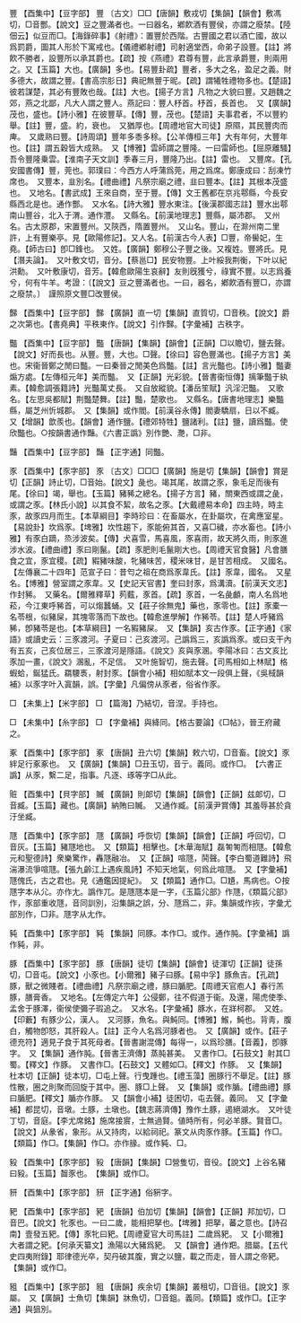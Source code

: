 <!-- { "loadSidebar": true } -->
豐	【酉集中】【豆字部】	豐	〔古文〕□□【唐韻】敷戎切【集韻】【韻會】敷馮切，□音酆。【說文】豆之豐滿者也。一曰器名，鄕飮酒有豐侯，亦謂之廢禁。【陸佃云】似豆而□。【海錄碎事】《射禮》：置豐於西階。古豐國之君以酒亡國，故以爲罰爵，圖其人形於下寓戒也。【儀禮鄕射禮】司射適堂西，命弟子設豐。【註】將飮不勝者，設豐所以承其爵也。【疏】按《燕禮》君尊有豐，此言承爵豐，則兩用之。又【玉篇】大也。【廣韻】多也。【易豐卦疏】豐者，多大之名，盈足之義。財多德大，故謂之豐。【書高宗肜日】典祀無豐于昵。【疏】謂犧牲禮物多也。【楚語】彼若謀楚，其必有豐敗也哉。【註】大也。【揚子方言】凡物之大貌曰豐。又趙魏之郊，燕之北鄙，凡大人謂之豐人。燕記曰：豐人杼首。杼首，長首也。　又【廣韻】茂也，盛也。【詩小雅】在彼豐草。【傳】豐，茂也。【楚語】夫事君者，不以豐約舉。【註】豐，盛。約，衰也。　又猶厚也。【周禮地官大司徒】原隰，其民豐肉而庳。　又歲熟曰豐。【詩周頌】豐年多黍多稌。【公羊傳桓三年】大有年何，大豐年也。【註】謂五穀皆大成熟。　又【博雅】雲師謂之豐隆。一曰雷師也。【屈原離騷】吾令豐隆乗雲。【淮南子天文訓】季春三月，豐隆乃出。【註】雷也。　又豐席。【孔安國書傳】豐，莞也。郭璞曰：今西方人呼蒲爲莞，用之爲席。鄭康成曰：刮凍竹席也。　又豐本，韭別名。【禮曲禮】凡祭宗廟之禮，韭曰豐本。【註】其根本茂盛也。　又地名。【書武成】王來自商，至于豐。【傳】文王舊都在京兆鄠縣，今長安縣西北是也。通作酆。　又水名。【詩大雅】豐水東注。【後漢郡國志註】豐水出鄠南山豐谷，北入于渭。通作灃。　又縣名。【前漢地理志】豐縣，屬沛郡。　又州名。古太原郡，宋置豐州。又陝西，隋置豐州。　又山名。豐山，在滁州南二里許，上有豐樂亭。見【歐陽修記】。又人名。【前漢古今人表】□豐，帝嚳妃，生堯。【師古曰】卽□鋒也。　又姓。【廣韻】鄭穆公子豐之後。又複姓。豐將氏。見【潛夫論】。　又叶敷文切，音分。【蔡邕□】民安物豐。上叶綏我荆衡，下叶以紀洪勳。　又叶敷康切，音芳。【韓愈歐陽生哀辭】友則旣獲兮，祿實不豐。以志爲養兮，何有牛羊。考證：〔【說文】豆之豐滿者也。一曰，器名，鄕飮酒有豐□，亦謂之廢禁。〕　謹照原文豐□改豐侯。 

豑	【酉集中】【豆字部】	豑	【廣韻】直一切【集韻】直質切，□音秩。【說文】爵之次第也。【書堯典】平秩東作。【說文】引作豑。【字彙補】古秩字。

豓	【酉集中】【豆字部】	豓	【唐韻】【集韻】【韻會】【正韻】□以贍切，鹽去聲。【說文】好而長也。从豐。豐，大也。□聲。【徐曰】容色豐滿也。【揚子方言】美也。宋衞晉鄭之閒曰豓。一曰秦晉之閒美色爲豓。【註】言光豓也。【詩小雅】豓妻煽方處。【左傳桓元年】美而豓。　又【正韻】光彩貌。【晉書衞恒傳】摛筆豓于紈素。【韓愈調張籍詩】光豓萬丈長。　又自放縱貌。【潘岳笙賦】汎淫汜豓。　又歌名。【左思吳都賦】荆豓楚舞。【註】豓，楚歌也。　又縣名。【唐書地理志】樂豓縣，屬芝州忻城郡。　又【集韻】或作閻。【前漢谷永傳】閻妻驕扇，日以不臧。　又【增韻】歆羨也。【韻會】通作鹽。【禮郊特牲】鹽諸利。【註】鹽，讀爲豓。使欣豓也。○按韻書通作豔。《六書正譌》別作艷、灧，□非。

豔	【酉集中】【豆字部】	豔	【正字通】同豓。

豕	【酉集中】【豕字部】	豕	〔古文〕□□□【廣韻】施是切【集韻】【韻會】賞是切【正韻】詩止切，□音始。【說文】彘也。竭其尾，故謂之豕，象毛足而後有尾。【徐曰】竭，舉也。【玉篇】豬豨之總名。【揚子方言】豬，關東西或謂之彘，或謂之豕。【林氏小說】以其食不絜，故名之豕。【大戴禮易本命】四主時，時主豕，故豕四月而生。【本草綱目】李時珍曰：在畜屬水，在卦屬坎，在禽應室星。【易說卦】坎爲豕。【埤雅】坎性趨下，豕能俯其首，又喜□穢，亦水畜也。【詩小雅】有豕白蹢，烝涉波矣。【傳】犬喜雪，馬喜風，豕喜雨，故天將久雨，則豕進涉水波。【禮曲禮】豕曰剛鬣。【疏】豕肥則毛鬣剛大也。【周禮天官食醫】凡會膳食之宜，豕宜稷。【疏】豭豬味酸，牝豬味苦，稷米味甘，是甘苦相成。　又國名。【左傳襄二十四年】范宣子曰：昔匄之祖在商爲豕韋氏。【註】豕韋，國名。　又星名。【博雅】營室謂之豕韋。又【史記天官書】奎曰封豕，爲溝瀆。【前漢天文志】作封豨。　又藥名。【爾雅釋草】茢薽，豕首。【疏】豕首，一名彘顱，南人名爲地菘，今江東呼豨首，可以煼蠶蛹。又【莊子徐無鬼】藥也，豕零也。【註】豕橐一名苓根，似豬屎，其塊零落而下故也。【韓愈進學解】作豨苓。【註】楚人呼豬爲豨，卽豬苓是也。【本草綱目】一名豭豬屎。　又【集韻】亥古作豕。【正字通】《家語》或讀史云：三豕渡河。子夏曰：己亥渡河。己譌爲三，亥譌爲豕。或曰支干內有五亥，己亥位居三，三豕渡河是隱語。《說文》亥與豕溷。李陽冰曰：古文亥比豕加一畫，《說文》溷亂，不足信。　又叶施智切，施去聲。【司馬相如上林賦】格蝦蛤，鋋猛氏。羂騕褭，射封豕。【韻會小補】相如賦本文一段俱上聲，《吳棫韻補》以豕字叶入寘韻，誤。【字彙】凡偏傍从豕者，俗省作豕。

□	【未集上】【米字部】	□	【篇海】乃結切，音涅。手持也。

□	【未集中】【糸字部】	□	【字彙補】與絳同。【格古要論】《□帖》，晉王府藏之。

豖	【酉集中】【豕字部】	豖	【唐韻】丑六切【集韻】敕六切，□音畜。【說文】豕絆足行豖豖也。　又【廣韻】【集韻】□丑玉切，音亍。義同。或作□。　【六書正譌】从豕，繫二足，指事。凡逐、琢等字□从此。

赃	【酉集中】【貝字部】	贓	【廣韻】則郞切【集韻】【韻會】【正韻】兹郞切，□音臧。【玉篇】藏也。【廣韻】納賄曰贓。　又通作臧。【前漢尹賞傳】其羞辱甚於貪汙坐臧。

豗	【酉集中】【豕字部】	豗	【廣韻】呼恢切【集韻】【韻會】【正韻】呼回切，□音灰。【玉篇】豬豗地也。　又【類篇】相擊也。【木華海賦】磊匒匒而相豗。【韓愈元和聖德詩】衆樂驚作，轟豗融冶。　又【正韻】喧豗，鬨聲。【李白蜀道難詩】飛湍瀑流爭喧豗。【張九齡江上遇疾風詩】不知天地氣，何爲此喧豗。　又【字彙補】豗傀氏，古之君也。見《通鑑因提紀》。　又【類篇】通作□。□尵，馬病也。○按豗字本从尣。亦作尢。譌作兀。是豗豗本是一字，《玉篇尣部》作豗，《類篇尣部》作，豕部重收豗，音同訓別，沿集韻之誤，分、豗爲二，非。集韻或作拻，字彙尤部別作，□非。豗字从尢作。

豘	【酉集中】【豕字部】	豘	【集韻】同豚。本作□。或作。通作肫。【字彙補】譌作豘，非。

豚	【酉集中】【豕字部】	豚	【唐韻】徒切【集韻】【韻會】徒渾切【正韻】徒孫切，□音屯。【說文】小豕也。【小爾雅】豬子曰豚。【易中孚】豚魚吉。【孔疏】豚，獸之微賤者。【禮曲禮】凡祭宗廟之禮，豚曰腯肥。【周禮天官庖人】春行羔豚，膳膏香。　又地名。【左傳定六年】公侵鄭，往不假道于衞。及還，陽虎使季、孟舍于豚澤，衞侯使彌子瑕追之。　又水名。【字彙補】豚水，在牂柯郡。　又姓。【印藪】有豚少公，漢人。　又河豚，魚名。與魨同。【博雅】鯸，魨也。背靑，腹白，觸物卽怒，其肝殺人。【註】正今人名爲河豚者也。　又【廣韻】或作。【莊子德充符】適見子食于其死母者。【晉書謝混傳】每得一，以爲珍膳。【音義】，卽豚字。　又【集韻】通作肫。【晉書王濟傳】蒸肫甚美。　又書作□。【石鼓文】射其□蜀。【釋文】作豚。　又書作□。【石鼓文】又體如□。【釋文】作豚。　又【集韻】杜本切【正韻】徒本切，□屯上聲。行曳踵也。【禮玉藻】圈豚行不舉足。【註】豚性散，圈之則聚而回旋于其中。圈、豚□上聲。　又【集韻】或作腯。【禮曲禮】豚曰腯肥。【釋文】腯亦作豚。　又【韻會小補】徒困切，屯去聲。義同。　又【字彙補】都昆切，音墩。土豚，土墩也。【魏志蔣濟傳】豫作土豚，遏絕湖水。　又叶徒丁切，音庭。【李尤席銘】施席接賔，士無過賢。値時所有，何必羊豚。賢音□。　【說文】从彖省，象形。从又持肉，以給祠祀。篆文从肉豕作豚。【玉篇】作□。【類篇】作□。【集韻】作□。亦作腞。或作豘、□。

豛	【酉集中】【豕字部】	豛	【唐韻】【集韻】□營隻切，音役。【說文】上谷名豬曰豛。【玉篇】齧豕也。　【集韻】或作□。

豜	【酉集中】【豕字部】	豜	【正字通】俗豣字。

豝	【酉集中】【豕字部】	豝	【唐韻】伯加切【集韻】【韻會】【正韻】邦加切，□音巴。【說文】牝豕也。一曰二歲，能相把拏也。【埤雅】把拏，蕃之意也。【詩召南】壹發五豝。【傳】豕牝曰豝。【周禮夏官大司馬註】二歲爲豝。　又【小爾雅】大者謂之豝。【何承天纂文】漁陽以大豬爲豝。　又【韻會】通作羓。腊屬。【五代史四夷附錄】耶律德光卒，契丹破其腹，實之以鹽，載之而走，晉人謂之帝豝。　【集韻】或作□。

豠	【酉集中】【豕字部】	豠	【唐韻】疾余切【集韻】叢租切，□音徂。【說文】豕屬。　又【廣韻】士魚切【集韻】牀魚切，□音鉏。義同。【類篇】或作□。【正字通】與狙別。

